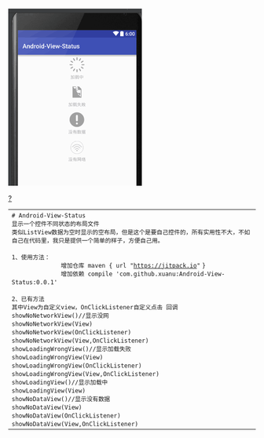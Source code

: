 ![image](https://github.com/xuanu/Android-View-Status/raw/master/screenshots/screenshos_01.png)
<link rel='stylesheet' type='text/css' href='http://tools.oschina.net/js/syntaxhighlighter_3.0.83/styles/shCoreDefault.css'/><div id="highlighter_380558" class="syntaxhighlighter nogutter  js"><div class="toolbar"><span><a href="#" class="toolbar_item command_help help">?</a></span></div><table border="0" cellpadding="0" cellspacing="0"><tbody><tr><td class="code"><div class="container"><div class="line number1 index0 alt2"><code class="js preprocessor">#&nbsp;Android-View-Status</code></div><div class="line number2 index1 alt1"><code class="js plain">显示一个控件不同状态的布局文件</code></div><div class="line number3 index2 alt2"><code class="js plain">类似ListView数据为空时显示的空布局，但是这个是要自己控件的，所有实用性不大，不如自己在代码里，我只是提供一个简单的样子，方便自己用。</code></div><div class="line number4 index3 alt1">&nbsp;</div><div class="line number5 index4 alt2"><code class="js plain">1、使用方法：</code></div><div class="line number6 index5 alt1"><code class="js spaces">&nbsp;&nbsp;&nbsp;&nbsp;&nbsp;&nbsp;&nbsp;&nbsp;&nbsp;&nbsp;&nbsp;&nbsp;&nbsp;&nbsp;</code><code class="js plain">增加仓库&nbsp;maven&nbsp;{&nbsp;url&nbsp;</code><code class="js string">"<a href="https://jitpack.io">https://jitpack.io</a>"</code>&nbsp;<code class="js plain">}</code></div><div class="line number7 index6 alt2"><code class="js spaces">&nbsp;&nbsp;&nbsp;&nbsp;&nbsp;&nbsp;&nbsp;&nbsp;&nbsp;&nbsp;&nbsp;&nbsp;&nbsp;&nbsp;</code><code class="js plain">增加依赖&nbsp;compile&nbsp;</code><code class="js string">'com.github.xuanu:Android-View-Status:0.0.1'</code></div><div class="line number8 index7 alt1">&nbsp;</div><div class="line number9 index8 alt2"><code class="js plain">2、已有方法</code></div><div class="line number10 index9 alt1"><code class="js plain">其中View为自定义view，OnClickListener自定义点击&nbsp;回调</code></div><div class="line number11 index10 alt2"><code class="js plain">showNoNetworkView()</code><code class="js comments">//显示没网</code></div><div class="line number12 index11 alt1"><code class="js plain">showNoNetworkView(View)</code></div><div class="line number13 index12 alt2"><code class="js plain">showNoNetworkView(OnClickListener)</code></div><div class="line number14 index13 alt1"><code class="js plain">showNoNetworkView(View,OnClickListener)</code></div><div class="line number15 index14 alt2"><code class="js plain">showLoadingWrongView()</code><code class="js comments">//显示加载失败</code></div><div class="line number16 index15 alt1"><code class="js plain">showLoadingWrongView(View)</code></div><div class="line number17 index16 alt2"><code class="js plain">showLoadingWrongView(OnClickListener)</code></div><div class="line number18 index17 alt1"><code class="js plain">showLoadingWrongView(View,OnClickListener)</code></div><div class="line number19 index18 alt2"><code class="js plain">showLoadingView()</code><code class="js comments">//显示加载中</code></div><div class="line number20 index19 alt1"><code class="js plain">showLoadingView(View)</code></div><div class="line number21 index20 alt2"><code class="js plain">showNoDataView()</code><code class="js comments">//显示没有数据</code></div><div class="line number22 index21 alt1"><code class="js plain">showNoDataView(View)</code></div><div class="line number23 index22 alt2"><code class="js plain">showNoDataView(OnClickListener)</code></div><div class="line number24 index23 alt1"><code class="js plain">showNoDataView(View,OnClickListener)</code></div></div></td></tr></tbody></table></div>
